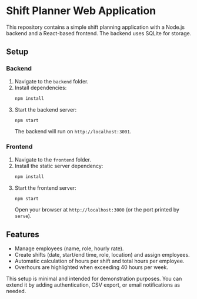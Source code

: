# Shift Planner Web Application

This repository contains a simple shift planning application with a Node.js backend and a React-based frontend. The backend uses SQLite for storage.

## Setup

### Backend

1. Navigate to the `backend` folder.
2. Install dependencies:
   ```bash
   npm install
   ```
3. Start the backend server:
   ```bash
   npm start
   ```
   The backend will run on `http://localhost:3001`.

### Frontend

1. Navigate to the `frontend` folder.
2. Install the static server dependency:
   ```bash
   npm install
   ```
3. Start the frontend server:
   ```bash
   npm start
   ```
   Open your browser at `http://localhost:3000` (or the port printed by `serve`).

## Features

- Manage employees (name, role, hourly rate).
- Create shifts (date, start/end time, role, location) and assign employees.
- Automatic calculation of hours per shift and total hours per employee.
- Overhours are highlighted when exceeding 40 hours per week.

This setup is minimal and intended for demonstration purposes. You can extend it by adding authentication, CSV export, or email notifications as needed.
